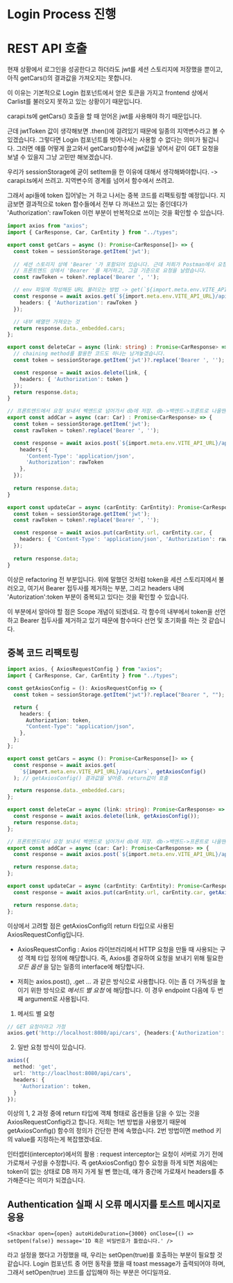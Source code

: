 # Login Process 진행
# REST API 호출
현재 상황에서 로그인을 성공한다고 하더라도 jwt를 세션 스토리지에 저장했을 뿐이고, 아직 getCars()의 결과값을 가져오지는 못합니다.

이 이유는 기본적으로 Login 컴포넌트에서 얻은 토큰을 가지고 frontend 상에서 Carlist를 불러오지 못하고 있는 상황이기 때문입니다.

carapi.ts에 getCars() 호출을 할 때 얻어온 jwt를 사용해야 하기 때문입니다.

근데 jwtToken 값이 생각해보면 .then()에 걸려있기 때문에 일종의 지역변수라고 볼 수 있겠습니다. 그렇다면 Login 컴포넌트를 벗어나서는 사용할 수 없다는 의미가 될겁니다.
그러면 얘를 어떻게 끌고와서 getCars()함수에 jwt값을 넣어서 같이 GET 요청을 보낼 수 있을지 그냥 고민만 해보겠습니다.

우리가 sessionStorage에 굳이 setItem을 한 이유에 대해서 생각해봐야합니다.
-> carapi.ts에서 쓰려고. 지역변수의 경계를 넘어서 함수에서 쓰려고.

그래서 api들에 token 집어넣는 거 하고 나서는 중복 코드를 리팩토링할 예정입니다.
지금보면 결과적으로 token 함수들에서 전부 다 꺼내쓰고 있는 중인데다가 'Authorization': rawToken 이런 부분이 반복적으로 쓰이는 것을 확인할 수 있습니다.

```ts
import axios from "axios";
import { CarResponse, Car, CarEntity } from "../types";

export const getCars = async (): Promise<CarResponse[]> => {
  const token = sessionStorage.getItem('jwt');
  
  // 세션 스토리지 상에 'Bearer '가 포함되어 있습니다. 근데 저희가 Postman에서 요청 날릴 때 'Bearer ' 부분을 빼놓고 붙여넣기 했던 것을 떠올려서
  // 프론트엔드 상에서 'Bearer '를 제거하고, 그걸 기준으로 요청을 날렸습니다.
  const rawToken = token?.replace('Bearer ', '');

  // env 파일에 작성해둔 URL 불러오는 방법 -> get(`${import.meta.env.VITE_API_URL}/api/cars`)
  const response = await axios.get(`${import.meta.env.VITE_API_URL}/api/cars`, {
    headers: { 'Authorization': rawToken }
  });

  // 내부 배열만 가져오는 것
  return response.data._embedded.cars;
};

export const deleteCar = async (link: string) : Promise<CarResponse> => {
  // chaining method를 활용한 코드도 하나는 남겨놓겠습니다.
  const token = sessionStorage.getItem('jwt')?.replace('Bearer ', '');

  const response = await axios.delete(link, {
    headers: { 'Authorization': token }
  });
  return response.data;
}

// 프론트엔드에서 요청 보내서 벡앤드로 넘어가서 db에 저장. db->백엔드->프론트로 나올땐 id 값이랑 등등이 같이 나와야하기때문에 보낼 때는 Car 지만 돌아올 때는 CarResponse.
export const addCar = async (car: Car) : Promise<CarResponse> => {
  const token = sessionStorage.getItem('jwt');
  const rawToken = token?.replace('Bearer ', '');

  const response = await axios.post(`${import.meta.env.VITE_API_URL}/api/cars`, car, {
    headers:{
      'Content-Type': 'application/json',
      'Authorization': rawToken
    },
  });
  
  return response.data;
}

export const updateCar = async (carEntity: CarEntity): Promise<CarResponse> => {
  const token = sessionStorage.getItem('jwt');
  const rawToken = token?.replace('Bearer ', '');

  const response = await axios.put(carEntity.url, carEntity.car, {
    headers: { 'Content-Type': 'application/json', 'Authorization': rawToken }
  });
  
  return response.data;
}
```
이상은 refactoring 전 부분입니다. 위에 말했던 것처럼 token을 세션 스토리지에서 불러오고, 여기서 Bearer 접두사를 제거하는 부분, 그리고 headers 내에 'Autorization':token 부분이 중복되고 있다는 것을 확인할 수 있습니다.

이 부분에서 알아야 할 점은 Scope 개념이 되겠네요. 각 함수의 내부에서 token을 선언하고 Bearer 접두사를 제거하고 있기 때문에 함수마다 선언 및 초기화를 하는 것 같습니다.

## 중복 코드 리팩토링
```ts
import axios, { AxiosRequestConfig } from "axios";
import { CarResponse, Car, CarEntity } from "../types";

const getAxiosConfig = (): AxiosRequestConfig => {
  const token = sessionStorage.getItem("jwt")?.replace("Bearer ", "");

  return {
    headers: {
      Authorization: token,
      "Content-Type": "application/json",
    },
  };
};

export const getCars = async (): Promise<CarResponse[]> => {
  const response = await axios.get(
    `${import.meta.env.VITE_API_URL}/api/cars`, getAxiosConfig()
  ); // getAxiosConfig() 결과값을 넣어줌. return값이 호출

  return response.data._embedded.cars;
};

export const deleteCar = async (link: string): Promise<CarResponse> => {
  const response = await axios.delete(link, getAxiosConfig());
  return response.data;
};

// 프론트엔드에서 요청 보내서 벡앤드로 넘어가서 db에 저장. db->백엔드->프론트로 나올땐 id 값이랑 등등이 같이 나와야하기때문에 보낼 때는 Car 지만 돌아올 때는 CarResponse.
export const addCar = async (car: Car): Promise<CarResponse> => {
  const response = await axios.post(`${import.meta.env.VITE_API_URL}/api/cars`, car, getAxiosConfig());

  return response.data;
};

export const updateCar = async (carEntity: CarEntity): Promise<CarResponse> => {
  const response = await axios.put(carEntity.url, carEntity.car, getAxiosConfig());

  return response.data;
};
```
이상에서 고려할 점은 getAxiosConfig의 return 타입으로 사용된 AxiosRequestConfig입니다.

- AxiosRequestConfig : Axios 라이브러리에서 HTTP 요청을 만들 때 사용되는 구성 객체 타입 정의에 해당합니다. 즉, Axios를 경유하여 요청을 보내기 위해 필요한 _모든 옵션_ 을 담는 일종의 interface에 해당합니다.

- 저희는 axios.post(), .get ... 과 같은 방식으로 사용합니다. 이는 좀 더 가독성을 높이기 위한 방식으로 _메서드 별 요청_ 에 해당합니다. 이 경우 endpoint 다음에 두 번째 argument로 사용됩니다.

1. 메서드 별 요청
```ts
// GET 요청이라고 가정
axios.get('http://localhost:8080/api/cars', {headers:{'Authorization': token}});
```

2. 일반 요청 방식이 있습니다.
```ts
axios({
  method: 'get',
  url: 'http://loaclhost:8080/api/cars',
  headers: {
    'Authorization': token,
  }
});
```
이상의 1, 2 과정 중에 return 타입에 객체 형태로 옵션들을 담을 수 있는 것을 AxiosRequestConfig라고 합니다. 저희는 1번 방법을 사용했기 때문에 getAxiosConfig() 함수의 정의가 간단한 편에 속했습니다. 2번 방법이면 method 키의 value를 지정하는게 복잡했겠네요.

인터셉터(interceptor)에서의 활용 : request interceptor는 요청이 서버로 가기 전에 가로채서 구성을 수정합니다. 즉 getAxiosConfig() 함수 요청을 하게 되면 처음에는 token이 없는 상태로 DB 까지 가게 될 뻔 했는데, 얘가 중간에 가로채서 headers를 추가해준다는 의미가 되겠습니다.

## Authentication 실패 시 오류 메시지를 토스트 메시지로 응용
```tsx
<Snackbar open={open} autoHideDuration={3000} onClose={() => setOpen(false)} message='ID 혹은 비밀번호가 틀렸습니다.' />
```
라고 설정을 했다고 가정했을 때, 우리는 setOpen(true)를 호출하는 부분이 필요할 것 같습니다.
Login 컴포넌트 중 어떤 동작을 했을 때 toast message가 출력되어야 하며, 그래서 setOpen(true) 코드를 삽입해야 하는 부분은 어디일까요.